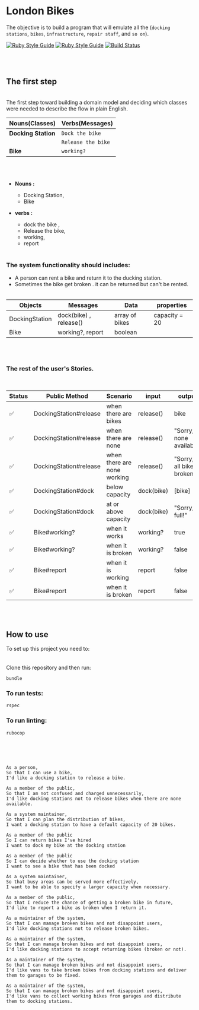 # London Bikes

The objective is to build a program that will emulate all the (`docking stations`, `bikes`, `infrastructure`, `repair staff`, and `so on`).

[![Ruby Style Guide](https://img.shields.io/badge/code_style-rubocop-brightgreen.svg)](https://github.com/rubocop/rubocop)
[![Ruby Style Guide](https://img.shields.io/badge/code_style-community-brightgreen.svg)](https://rubystyle.guide)
[![Build Status](https://github.com/rspec/rspec-mocks/workflows/RSpec%20CI/badge.svg)](https://github.com/rspec/rspec-mocks/actions)

<br><br>

## The first step

<br>
The first step toward building a domain model and deciding which classes were needed to describe the flow in plain English.

| Nouns(Classes)      | Verbs(Messages)    |
| :------------------ | :----------------- |
| **Docking Station** | `Dock the bike`    |
|                     | `Release the bike` |
| **Bike**            | `working?`         |

<br><br>

- **Nouns :**

  - Docking Station,
  - Bike

- **verbs :**

  - dock the bike ,
  - Release the bike,
  - working,
  - report

  <br>

### The system functionality should includes:

- A person can rent a bike and return it to the ducking station.
- Sometimes the bike get broken . it can be returned but can't be rented.
  <br><br>

| **Objects**    | **Messages**           | **Data**       | **properties** |
| -------------- | ---------------------- | -------------- | -------------- |
| DockingStation | dock(bike) , release() | array of bikes | capacity = 20  |
| Bike           | working?, report       | boolean        |                |

<br><br>

### The rest of the user's Stories.

<br>

| **Status** | **Public Method**      | **Scenario**                | input      | output                    |
| ---------- | ---------------------- | --------------------------- | ---------- | ------------------------- |
| ✅         | DockingStation#release | when there are bikes        | release()  | bike                      |
| ✅         | DockingStation#release | when there are none         | release()  | "Sorry, none available"   |
| ✅         | DockingStation#release | when there are none working | release()  | "Sorry, all bikes broken" |
| ✅         | DockingStation#dock    | below capacity              | dock(bike) | [bike]                    |
| ✅         | DockingStation#dock    | at or above capacity        | dock(bike) | "Sorry, full!"            |
| ✅         | Bike#working?          | when it works               | working?   | true                      |
| ✅         | Bike#working?          | when it is broken           | working?   | false                     |
| ✅         | Bike#report            | when it is working          | report     | false                     |
| ✅         | Bike#report            | when it is broken           | report     | false                     |

<br><br>

## How to use

To set up this project you need to:
<br><br><br>
Clone this repository and then run:

```
bundle
```

### To run tests:

```
rspec
```

### To run linting:

```
rubocop
```

<br><br><br>

```
As a person,
So that I can use a bike,
I'd like a docking station to release a bike.

As a member of the public,
So that I am not confused and charged unnecessarily,
I'd like docking stations not to release bikes when there are none available.

As a system maintainer,
So that I can plan the distribution of bikes,
I want a docking station to have a default capacity of 20 bikes.

As a member of the public
So I can return bikes I've hired
I want to dock my bike at the docking station

As a member of the public
So I can decide whether to use the docking station
I want to see a bike that has been docked

As a system maintainer,
So that busy areas can be served more effectively,
I want to be able to specify a larger capacity when necessary.

As a member of the public,
So that I reduce the chance of getting a broken bike in future,
I'd like to report a bike as broken when I return it.

As a maintainer of the system,
So that I can manage broken bikes and not disappoint users,
I'd like docking stations not to release broken bikes.

As a maintainer of the system,
So that I can manage broken bikes and not disappoint users,
I'd like docking stations to accept returning bikes (broken or not).

As a maintainer of the system,
So that I can manage broken bikes and not disappoint users,
I'd like vans to take broken bikes from docking stations and deliver them to garages to be fixed.

As a maintainer of the system,
So that I can manage broken bikes and not disappoint users,
I'd like vans to collect working bikes from garages and distribute them to docking stations.
```
